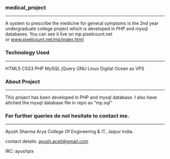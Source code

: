 ### medical_project
***

A system to prescribe the medicine for general symptoms is the 2nd year undergraduate college project 
which is developed in PHP and mysql databases. You can see it live on mp.pixelcount.net  
or www.pixelcount.net/mp/index.html

### Technology Used
***
HTML5
CSS3
PHP
MySQL
jQuery
GNU Linux
Digital Ocean as VPS


### About Project
***
This project has been developed in PHP and mysql database. I also have attched the mysql database file in 
repo as "mp.sql"

### For further queries do not hesitate to contact me.
***
Ayush Sharma
Arya College Of Engineering & IT, Jaipur  India.

contact details:
ayush.aceit@gmail.com

IRC:
ayushpix
